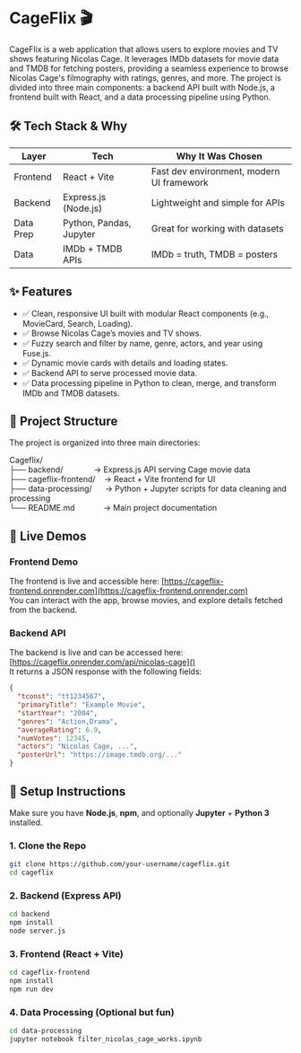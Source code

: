 # CageFlix 🎬

CageFlix is a web application that allows users to explore movies and TV shows featuring Nicolas Cage. It leverages IMDb datasets for movie data and TMDB for fetching posters, providing a seamless experience to browse Nicolas Cage's filmography with ratings, genres, and more. The project is divided into three main components: a backend API built with Node.js, a frontend built with React, and a data processing pipeline using Python.

## 🛠 Tech Stack & Why

| Layer     | Tech                    | Why It Was Chosen                              |
|-----------|-------------------------|------------------------------------------------|
| Frontend  | React + Vite            | Fast dev environment, modern UI framework      |
| Backend   | Express.js (Node.js)    | Lightweight and simple for APIs                |
| Data Prep | Python, Pandas, Jupyter | Great for working with datasets                |
| Data      | IMDb + TMDB APIs        | IMDb = truth, TMDB = posters                   |

## ✨ Features

- ✅ Clean, responsive UI built with modular React components (e.g., MovieCard, Search, Loading).
- ✅ Browse Nicolas Cage’s movies and TV shows.
- ✅ Fuzzy search and filter by name, genre, actors, and year using Fuse.js.
- ✅ Dynamic movie cards with details and loading states.
- ✅ Backend API to serve processed movie data.
- ✅ Data processing pipeline in Python to clean, merge, and transform IMDb and TMDB datasets.


## 📁 Project Structure
The project is organized into three main directories:

Cageflix/\
├── backend/              → Express.js API serving Cage movie data\
├── cageflix-frontend/    → React + Vite frontend for UI\
├── data-processing/      → Python + Jupyter scripts for data cleaning and processing\
└── README.md             → Main project documentation


## 🚀 Live Demos

### Frontend Demo

The frontend is live and accessible here: [https://cageflix-frontend.onrender.com](https://cageflix-frontend.onrender.com)  
You can interact with the app, browse movies, and explore details fetched from the backend.

### Backend API

The backend is live and can be accessed here: [https://cageflix.onrender.com/api/nicolas-cage]()  
It returns a JSON response with the following fields:

```json
{
  "tconst": "tt1234567",
  "primaryTitle": "Example Movie",
  "startYear": "2004",
  "genres": "Action,Drama",
  "averageRating": 6.9,
  "numVotes": 12345,
  "actors": "Nicolas Cage, ...",
  "posterUrl": "https://image.tmdb.org/..."
}
```
## 🚀 Setup Instructions

Make sure you have **Node.js**, **npm**, and optionally **Jupyter** + **Python 3** installed.

### 1. Clone the Repo

```bash
git clone https://github.com/your-username/cageflix.git
cd cageflix
```
### 2. Backend (Express API)
```bash
cd backend
npm install
node server.js
```
### 3. Frontend (React + Vite)
```bash
cd cageflix-frontend
npm install
npm run dev
```
### 4. Data Processing (Optional but fun)
```bash
cd data-processing
jupyter notebook filter_nicolas_cage_works.ipynb
```


